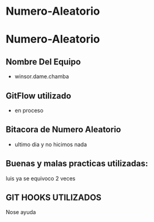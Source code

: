 # Numero-Aleatorio
# Numero-Aleatorio
## Nombre Del Equipo
- winsor.dame.chamba
## GitFlow utilizado
- en proceso
## Bitacora de Numero Aleatorio
- ultimo dia y no hicimos nada
## Buenas y malas practicas utilizadas:
luis ya se equivoco 2 veces
## GIT HOOKS UTILIZADOS
Nose ayuda


